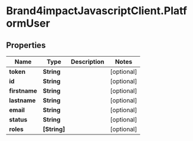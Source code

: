 # Brand4impactJavascriptClient.PlatformUser

## Properties

Name | Type | Description | Notes
------------ | ------------- | ------------- | -------------
**token** | **String** |  | [optional] 
**id** | **String** |  | [optional] 
**firstname** | **String** |  | [optional] 
**lastname** | **String** |  | [optional] 
**email** | **String** |  | [optional] 
**status** | **String** |  | [optional] 
**roles** | **[String]** |  | [optional] 


